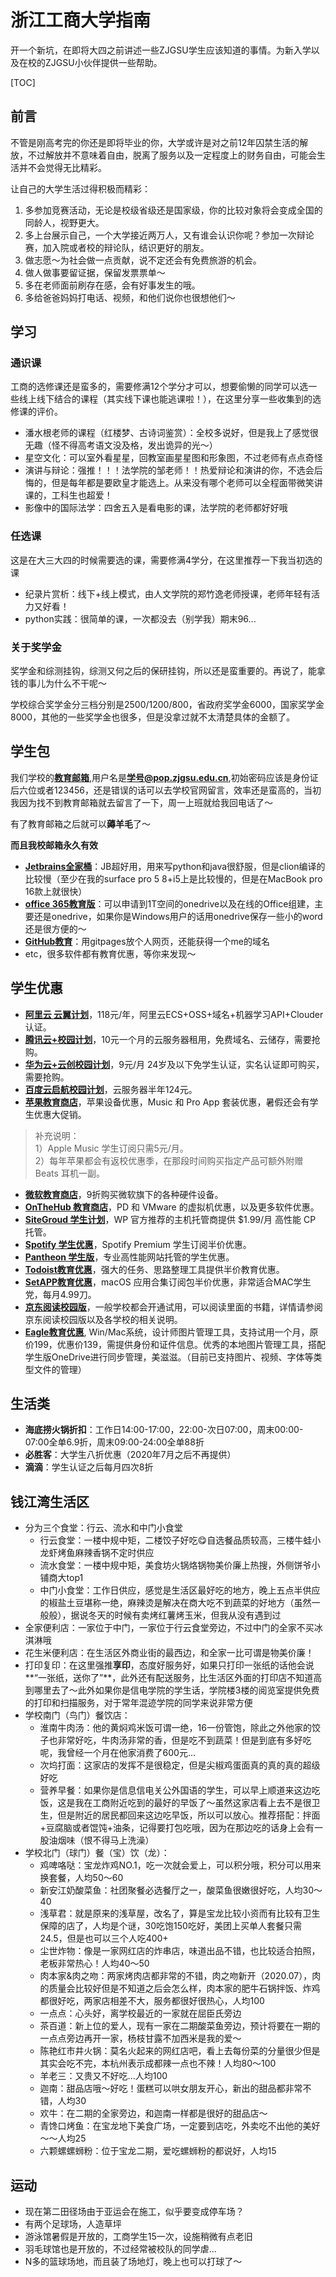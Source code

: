 # 浙江工商大学指南

开一个新坑，在即将大四之前讲述一些ZJGSU学生应该知道的事情。为新入学以及在校的ZJGSU小伙伴提供一些帮助。

[TOC]

## 前言

不管是刚高考完的你还是即将毕业的你，大学或许是对之前12年囚禁生活的解放，不过解放并不意味着自由，脱离了服务以及一定程度上的财务自由，可能会生活并不会觉得无比精彩。

让自己的大学生活过得积极而精彩：

1. 多参加竞赛活动，无论是校级省级还是国家级，你的比较对象将会变成全国的同龄人，视野更大。
2. 多上台展示自己，一个大学接近两万人，又有谁会认识你呢？参加一次辩论赛，加入院或者校的辩论队，结识更好的朋友。
3. 做志愿～为社会做一点贡献，说不定还会有免费旅游的机会。
4. 做人做事要留证据，保留发票票单～
5. 多在老师面前刷存在感，会有好事发生的哦。
6. 多给爸爸妈妈打电话、视频，和他们说你也很想他们～

## 学习

### 通识课

工商的选修课还是蛮多的，需要修满12个学分才可以，想要偷懒的同学可以选一些线上线下结合的课程（其实线下课也能逃课啦！），在这里分享一些收集到的选修课的评价。

* 潘水根老师的课程（红楼梦、古诗词鉴赏）：全校多说好，但是我上了感觉很无趣（怪不得高考语文没及格，发出诡异的光～）
* 星空文化：可以室外看星星，回教室画星星图和形象图，不过老师有点点奇怪
* 演讲与辩论：强推！！！法学院的邹老师！！热爱辩论和演讲的你，不选会后悔的，但是每年都是要欧皇才能选上。从来没有哪个老师可以全程面带微笑讲课的，工科生也超爱！
* 影像中的国际法学：四舍五入是看电影的课，法学院的老师都好好哦

### 任选课

这是在大三大四的时候需要选的课，需要修满4学分，在这里推荐一下我当初选的课

* 纪录片赏析：线下+线上模式，由人文学院的郑竹逸老师授课，老师年轻有活力又好看！
* python实践：很简单的课，一次都没去（别学我）期末96...

### 关于奖学金

奖学金和综测挂钩，综测又何之后的保研挂钩，所以还是蛮重要的。再说了，能拿钱的事儿为什么不干呢～

学校综合奖学金分三档分别是2500/1200/800，省政府奖学金6000，国家奖学金8000，其他的一些奖学金也很多，但是没拿过就不太清楚具体的金额了。

## 学生包

我们学校的[**教育邮箱**](http://mail.zjgsu.edu.cn/coremail/index.jsp?cus=1),用户名是**学号@pop.zjgsu.edu.cn**,初始密码应该是身份证后六位或者123456，还是错误的话可以去学校官网留言，效率还是蛮高的，当初我因为找不到教育邮箱就去留言了一下，周一上班就给我回电话了～

有了教育邮箱之后就可以**薅羊毛**了～

**而且我校邮箱永久有效**

* [**Jetbrains全家桶**](https://www.jetbrains.com/)：JB超好用，用来写python和java很舒服，但是clion编译的比较慢（至少在我的surface pro 5 8+i5上是比较慢的，但是在MacBook pro 16款上就很快）
* [**office 365教育版**](https://signup.microsoft.com/signup?sku=student)：可以申请到1T空间的onedrive以及在线的Office组建，主要还是onedrive，如果你是Windows用户的话用onedrive保存一些小的word还是很方便的～
* [**GitHub教育**](https://education.github.com/)：用gitpages放个人网页，还能获得一个me的域名
* etc，很多软件都有教育优惠，等你来发现～

## 学生优惠

- **[阿里云 云翼计划](https://promotion.aliyun.com/ntms/campus2017.html)**，118元/年，阿里云ECS+OSS+域名+机器学习API+Clouder认证。
- **[腾讯云+校园计划](https://www.qcloud.com/act/campus)**，10元一个月的云服务器租用，免费域名、云储存，需要抢购。
- **[华为云+云创校园计划](https://developer.huaweicloud.com/campus)**，9元/月 24岁及以下免学生认证，实名认证即可购买，需要抢购。
- **[百度云启航校园计划](https://cloud.baidu.com/campaign/campus-2018/index.html)**，云服务器半年124元。
- **[苹果教育商店](https://www.apple.com.cn/cn-k12/shop)**，苹果设备优惠，Music 和 Pro App 套装优惠，暑假还会有学生优惠大促销。

>补充说明：  
>1）Apple Music 学生订阅只需5元/月。  
>2）每年苹果都会有返校优惠季，在那段时间购买指定产品可额外附赠 Beats 耳机一副。 

- **[微软教育商店](https://www.microsoftstore.com.cn/student?Icid=StoreNavi_EDU)**，9折购买微软旗下的各种硬件设备。  
- **[OnTheHub 教育商店](http://www.onthehub.com/)**，PD 和 VMware 的虚拟机优惠，以及更多软件优惠。
- **[SiteGroud 学生计划](https://www.siteground.com/student-hosting.htm)**，WP 官方推荐的主机托管商提供 $1.99/月 高性能 CP 托管。
- **[Spotify 学生优惠](https://www.spotify.com/hk-zh/student/)**，Spotify Premium 学生订阅半价优惠。
- **[Pantheon 学生版](https://pantheon.io/edu)**，专业高性能网站托管的学生优惠。
- **[Todoist教育优惠](https://todoist.com/education)**，强大的任务、思路整理工具提供半价教育优惠。
- **[SetAPP教育优惠](https://setapp.com/educational-discount)**，macOS 应用合集订阅包半价优惠，非常适合MAC学生党，每月4.99刀。
- **[京东阅读校园版](http://gx.jd.com)**，一般学校都会开通试用，可以阅读里面的书籍，详情请参阅京东阅读校园版以及各学校的相关说明。
- **[Eagle教育优惠](http://app.eagle.cool/forum/topic/5354/%E6%88%91%E6%98%AF%E5%AD%A6%E7%94%9F%E6%88%96%E6%95%99%E5%B8%88-%E6%98%AF%E5%90%A6%E4%BA%AB%E6%9C%89%E4%BC%98%E6%83%A0%E4%BB%B7%E6%A0%BC)**, Win/Mac系统，设计师图片管理工具，支持试用一个月，原价199，优惠价139，需提供身份和证件信息。优秀的本地图片管理工具，搭配学生版OneDrive进行同步管理，美滋滋。（目前已支持图片、视频、字体等类型文件的管理）

## 生活类

* **海底捞火锅折扣**：工作日14:00-17:00，22:00-次日07:00，周末00:00-07:00全单6.9折，周末09:00-24:00全单88折
* **必胜客**：大学生八折优惠（2020年7月之后不再提供）
* **滴滴**：学生认证之后每月四次8折

## 钱江湾生活区

* 分为三个食堂：行云、流水和中门小食堂
  * 行云食堂：一楼中规中矩，二楼饺子好吃😋自选餐品质较高，三楼牛蛙小龙虾烤鱼麻辣香锅不定时供应
  * 流水食堂：一楼中规中矩，美食坊火锅烙锅物美价廉上热搜，外侧饼爷小铺商大top1
  * 中门小食堂：工作日供应，感觉是生活区最好吃的地方，晚上五点半供应的椒盐土豆堪称一绝，麻辣烫是解决在商大吃不到蔬菜的好地方（虽然一般般），据说冬天的时候有卖烤红薯烤玉米，但我从没有遇到过
* 全家便利店：一家位于中门，一家位于行云食堂旁边，不过中门的全家不买冰淇淋哦
* 花生米便利店：在生活区外商业街的最西边，和全家一比可谓是物美价廉！
* 打印复印：在这里强推**享印**，态度好服务好，如果只打印一张纸的话他会说**“一张纸，送你了”**，此外还有配送服务，比生活区外面的打印店不知道高到哪里去了～此外如果你是信电学院的学生话，学院楼3楼的阅览室提供免费的打印和扫描服务，对于常年混迹学院的同学来说非常方便
* 学校南门（鸟门）餐饮店：
  * 淮南牛肉汤：他的黄焖鸡米饭可谓一绝，16一份管饱，除此之外他家的饺子也非常好吃，牛肉汤非常的香，但是吃不到蔬菜！但是到底有多好吃呢，我曾经一个月在他家消费了600元...
  * 次坞打面：这家店的发挥不是很稳定，但是尖椒鸡蛋面真的真的真的超级好吃
  * 营养早餐：如果你是信息信电关公外国语的学生，可以早上顺道来这边吃饭，这是我在工商附近吃到的最好的早饭了～虽然这家店看上去不是很卫生，但是附近的居民都回来这边吃早饭，所以可以放心。推荐搭配：拌面+豆腐脑或者馄饨+油条，记得要打包吃哦，因为在那边吃的话身上会有一股油烟味（恨不得马上洗澡）
* 学校北门（球门）餐（宝）饮（龙）：
  * 鸡啤咯哒：宝龙炸鸡NO.1，吃一次就会爱上，可以积分哦，积分可以用来换套餐，人均50～60
  * 新安江奶酸菜鱼：社团聚餐必选餐厅之一，酸菜鱼很嫩很好吃，人均30～40
  * 浅草君：就是原来的浅草屋，改名了，算是宝龙比较小资而有比较有卫生保障的店了，人均是个谜，30吃饱150吃好，美团上买单人套餐只需24.5，但是也可以三个人吃400+
  * 尘世炸物：像是一家网红店的炸串店，味道出品不错，也比较适合拍照，老板非常热心！人均40～50
  * 肉本家&肉之吻：两家烤肉店都非常的不错，肉之吻新开（2020.07），肉的质量会比较好但是不知道之后会怎么样，肉本家的肥牛石锅拌饭、炸鸡都很好吃，两家店相差不大，服务都很好很热心，人均100
  * 一点点：心头好，离学校最近的一家就在屈臣氏旁边
  * 茶百道：新上位的爱人，现有一家在二期酸菜鱼旁边，预计将要在一期的一点点旁边再开一家，杨枝甘露不加西米是我的爱～
  * 陈艳红市井火锅：莫名火起来的网红店吧，看上去每份菜的分量很少但是其实会吃不完，本杭州表示成都辣一点也不辣！人均80～100
  * 羊老三：又贵又不好吃...人均100
  * 迦南：甜品店哦～好吃！蛋糕可以哄女朋友开心，新出的甜品都非常不错，人均30
  * 欢牛：在二期的全家旁边，和迦南一样都是很好的甜品店～
  * 青馋口烤鱼：在宝龙地下美食广场，一定要到店吃，外卖吃不出他的美好～～人均25
  * 六颗螺螺蛳粉：位于宝龙二期，爱吃螺蛳粉的都说好，人均15

## 运动

* 现在第二田径场由于亚运会在施工，似乎要变成停车场？
* 有两个足球场，人造草坪
* 游泳馆暑假是开放的，工商学生15一次，设施稍微有点老旧
* 羽毛球馆也是开放的，不过经常被校队的同学虐...
* N多的篮球场地，而且装了场地灯，晚上也可以打球了～

